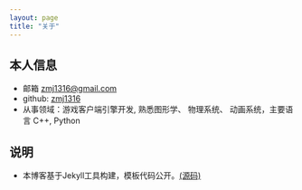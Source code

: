 ```yaml
---
layout: page
title: "关于"
---
```


## 本人信息

* 邮箱 zmj1316@gmail.com
* github: [zmj1316](https://github.com/zmj1316)
* 从事领域：游戏客户端引擎开发, 熟悉图形学、 物理系统、 动画系统，主要语言 C++, Python

## 说明
- 本博客基于Jekyll工具构建，模板代码公开。[(源码)](https://github.com/panxw/panxw.github.com) 
